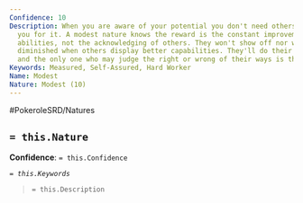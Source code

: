 ```yaml
---
Confidence: 10
Description: When you are aware of your potential you don't need others to praise
  you for it. A modest nature knows the reward is the constant improvement of their
  abilities, not the acknowledging of others. They won't show off nor will they feel
  diminished when others display better capabilities. They'll do their best always
  and the only one who may judge the right or wrong of their ways is themselves.
Keywords: Measured, Self-Assured, Hard Worker
Name: Modest
Nature: Modest (10)
---
```


#PokeroleSRD/Natures

## `= this.Nature`

**Confidence**: `= this.Confidence`

*`= this.Keywords`*

> `= this.Description`

